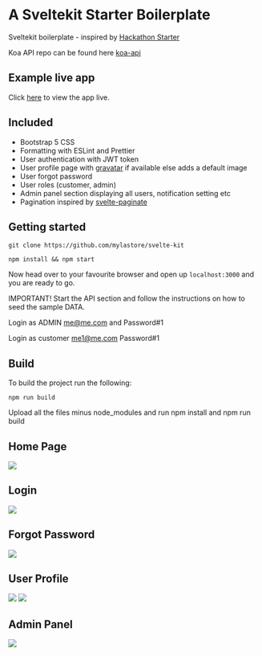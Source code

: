 # A Sveltekit Starter Boilerplate

Sveltekit boilerplate - inspired by [Hackathon Starter](https://hackathon-starter.walcony.com)

Koa API repo can be found here [koa-api](https://github.com/mylastore/koa-blog-api)

## Example live app
Click [here](https://mylastore.com/) to view the app live.


## Included

- Bootstrap 5 CSS
- Formatting with ESLint and Prettier
- User authentication with JWT token
- User profile page with [gravatar](https://en.gravatar.com/) if available else adds a default image
- User forgot password
- User roles (customer, admin)
- Admin panel section displaying all users, notification setting etc
- Pagination inspired by [svelte-paginate](https://github.com/TahaSh/svelte-paginate#readme)

## Getting started

    git clone https://github.com/mylastore/svelte-kit

    npm install && npm start

Now head over to your favourite browser and open up `localhost:3000` and you are ready to go.

IMPORTANT! Start the API section and follow the instructions on how to seed the sample DATA.

Login as ADMIN me@me.com and Password#1

Login as customer me1@me.com Password#1


## Build

To build the project run the following:

    npm run build

Upload all the files minus node_modules and run npm install and npm run build



## Home Page
![](https://i.imgur.com/3wVdJZE.jpg)

## Login
![](https://i.imgur.com/N4Jgn2N.jpg)

## Forgot Password
![](https://i.imgur.com/PbjA4Sr.jpg)

## User Profile
![](https://i.imgur.com/pTKFMWz.jpg)
![](https://i.imgur.com/dP7FMia.jpg)

## Admin Panel
![](https://i.imgur.com/tRW0JQ2.png)

